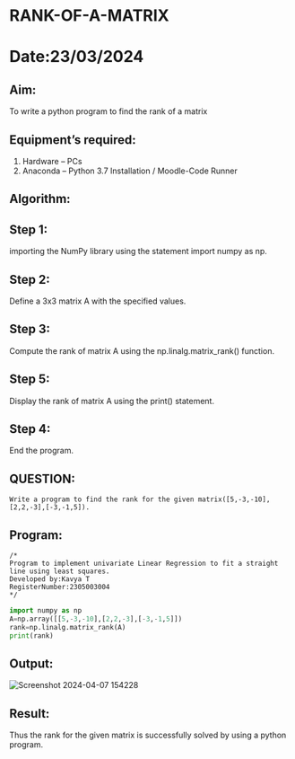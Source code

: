 # RANK-OF-A-MATRIX
# Date:23/03/2024
## Aim:
To write a python program to find the rank of a matrix
## Equipment’s required:
1. 	Hardware – PCs
2. 	Anaconda – Python 3.7 Installation / Moodle-Code Runner
   
## Algorithm:
## Step 1: 
   importing the NumPy library using the statement import numpy as np.
## Step 2: 
   Define a 3x3 matrix A with the specified values.
## Step 3: 
   Compute the rank of matrix A using the np.linalg.matrix_rank() function.
## Step 5: 
   Display the rank of matrix A using the print() statement.
## Step 4: 
   End the program.
   
## QUESTION:
```
Write a program to find the rank for the given matrix([5,-3,-10],[2,2,-3],[-3,-1,5]).
`````
## Program:
```
/*
Program to implement univariate Linear Regression to fit a straight line using least squares.
Developed by:Kavya T 
RegisterNumber:2305003004  
*/
`````
`````python
import numpy as np
A=np.array([[5,-3,-10],[2,2,-3],[-3,-1,5]])
rank=np.linalg.matrix_rank(A)
print(rank)
`````
## Output:
![Screenshot 2024-04-07 154228](https://github.com/Ayvak16122005/RANK-OF-A-MATRIX/assets/147690197/4ecebfed-ee7f-4e17-bb25-d77bd248b5d4)


## Result:
Thus the rank for the given matrix is successfully solved by  using a python program.

